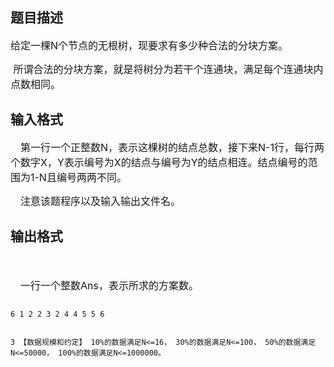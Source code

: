 ## 题目描述

<div>
 <span style="font-size: 12pt">给定一棵N个节点的无根树，现要求有多少种合法的分块方案。</span>
</div>
<div>
 <span style="font-size: 12pt"> </span><span style="font-size: 12pt">所谓合法的分块方案，就是将树分为若干个连通块，满足每个连通块内点数相同。</span>
</div>

## 输入格式

<div style="text-indent: 12pt">
 <span style="font-size: 12pt">第一行一个正整数N，表示这棵树的结点总数，接下来N-1行，每行两个数字X，Y表示编号为X的结点与编号为Y的结点相连。结点编号的范围为1-N且编号两两不同。</span>
</div>
<div style="text-indent: 12pt">
 <span style="font-size: 12pt">注意该题程序以及输入输出文件名。</span>
</div>

## 输出格式

<div style="margin: 13pt 0cm">
  
</div>
<div style="text-indent: 12pt">
 <span style="font-size: 12pt">一行一个整数Ans，表示所求的方案数。</span>
</div>

```input1
6 1 2 2 3 2 4 4 5 5 6
```
```output1
3 【数据规模和约定】 10%的数据满足N<=16， 30%的数据满足N<=100， 50%的数据满足N<=50000， 100%的数据满足N<=1000000。
```
